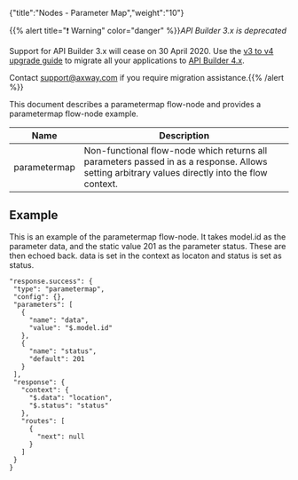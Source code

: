 {"title":"Nodes - Parameter Map","weight":"10"}

{{% alert title="❗️ Warning" color="danger" %}}*API Builder 3.x is deprecated*

Support for API Builder 3.x will cease on 30 April 2020. Use the [v3 to v4 upgrade guide](https://docs.axway.com/bundle/API_Builder_4x_allOS_en/page/api_builder_v3_to_v4_upgrade_guide.html) to migrate all your applications to [API Builder 4.x](https://docs.axway.com/bundle/API_Builder_4x_allOS_en/page/api_builder_getting_started_guide.html).

Contact [support@axway.com](mailto:support@axway.com) if you require migration assistance.{{% /alert %}}

This document describes a parametermap flow-node and provides a parametermap flow-node example.

| Name | Description |
| --- | --- |
| parametermap | Non-functional flow-node which returns all parameters passed in as a response. Allows setting arbitrary values directly into the flow context. |

## Example

This is an example of the parametermap flow-node. It takes model.id as the parameter data, and the static value 201 as the parameter status. These are then echoed back. data is set in the context as locaton and status is set as status.

```
"response.success": {
 "type": "parametermap",
 "config": {},
 "parameters": [
   {
     "name": "data",
     "value": "$.model.id"
   },
   {
     "name": "status",
     "default": 201
   }
 ],
 "response": {
   "context": {
     "$.data": "location",
     "$.status": "status"
   },
   "routes": [
     {
       "next": null
     }
   ]
 }
}
```

